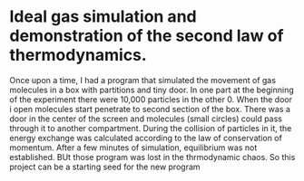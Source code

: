 # Ideal gas simulation and demonstration of the second law of thermodynamics.
Once upon a time, I had a program that simulated the movement of gas molecules in a box with partitions and tiny door.
In one part at the beginning of the experiment there were 10,000 particles in the other 0.
When the door i open molecules start penetrate to second section of the box.
There was a door in the center of the screen and molecules (small circles) could pass through it to another compartment.
During the collision of particles in it, the energy exchange was calculated according to the law of conservation of momentum.
After a few minutes of simulation, equilibrium was not established.
BUt those program was lost in the thrmodynamic chaos. So this project can be a starting seed for the new program
